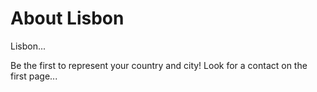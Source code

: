 # About Lisbon

Lisbon...

Be the first to represent your country and city! Look for a contact on the first page...
